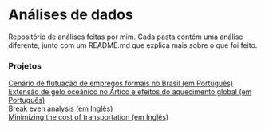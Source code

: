 # Análises de dados
Repositório de análises feitas por mim. Cada pasta contém uma análise diferente, junto com um README.md que explica mais sobre o que foi feito.

### Projetos
[Cenário de flutuação de empregos formais no Brasil (em Português)](https://github.com/kevynnogueira/Analises/tree/main/Cen%C3%A1rio%20de%20flutua%C3%A7%C3%A3o%20de%20empregos)
<br>
[Extensão de gelo oceânico no Ártico e efeitos do aquecimento global (em Português)](https://github.com/kevynnogueira/Analises/tree/main/Extensao_gelo_artico)
<br>
[Break even analysis (em Inglês)](https://github.com/kevynnogueira/Analises/tree/main/Breakeven)
<br>
[Minimizing the cost of transportation (em Inglês)](https://github.com/kevynnogueira/Analises/tree/main/Minimize_transportation_cost)

